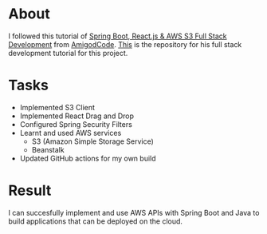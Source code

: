 # About

I followed this tutorial of [Spring Boot, React.js & AWS S3 Full Stack Development](https://www.youtube.com/watch?v=9i1gQ7w2V24) from [AmigodCode](https://amigoscode.com/). [This](https://github.com/amigoscode/full-stack-professional/) is the repository for his full stack development tutorial for this project.

# Tasks

- Implemented S3 Client
- Implemented React Drag and Drop
- Configured Spring Security Filters
- Learnt and used AWS services
  - S3 (Amazon Simple Storage Service)
  - Beanstalk
- Updated GitHub actions for my own build

# Result

I can succesfully implement and use AWS APIs with Spring Boot and Java to build applications that can be deployed on the cloud.
